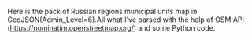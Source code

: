 
Here is the pack of Russian regions municipal units map in GeoJSON(Admin_Level=6).All what I've parsed with the help of OSM API (https://nominatim.openstreetmap.org/) and some Python code.
